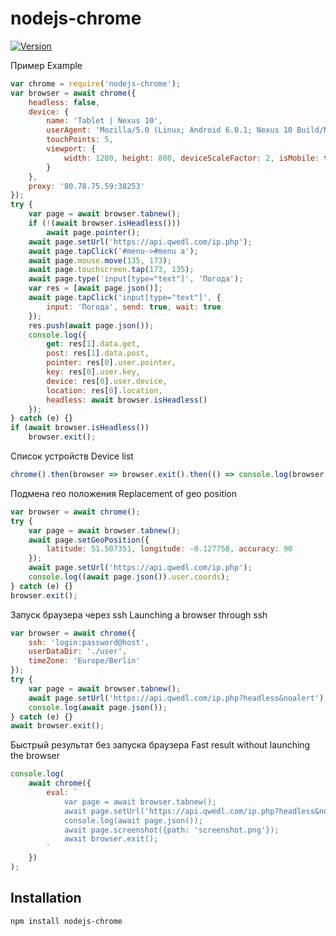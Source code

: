 # nodejs-chrome

[![Version](https://img.shields.io/npm/v/nodejs-chrome.svg)](https://www.npmjs.org/package/nodejs-chrome)

Пример
Example
```javascript
var chrome = require('nodejs-chrome');
var browser = await chrome({
	headless: false,
	device: {
		name: 'Tablet | Nexus 10',
		userAgent: 'Mozilla/5.0 (Linux; Android 6.0.1; Nexus 10 Build/MOB31T) AppleWebKit/537.36 (KHTML, like Gecko) Chrome/75.0.3765.0 Safari/537.36',
		touchPoints: 5,
		viewport: {
			width: 1280, height: 800, deviceScaleFactor: 2, isMobile: true, hasTouch: true, isLandscape: true
		}
	},
	proxy: '80.78.75.59:38253'
});
try {
	var page = await browser.tabnew();
	if (!(await browser.isHeadless()))
		await page.pointer();
	await page.setUrl('https://api.qwedl.com/ip.php');
	await page.tapClick('#menu->#menu a');
	await page.mouse.move(135, 173);
	await page.touchscreen.tap(173, 135);
	await page.type('input[type="text"]', 'Погода');
	var res = [await page.json()];
	await page.tapClick('input[type="text"]', {
		input: 'Погода', send: true, wait: true
	});
	res.push(await page.json());
	console.log({
		get: res[1].data.get,
		post: res[1].data.post,
		pointer: res[0].user.pointer,
		key: res[0].user.key,
		device: res[0].user.device,
		location: res[0].location,
		headless: await browser.isHeadless()
	});
} catch (e) {}
if (await browser.isHeadless())
	browser.exit();
```
Список устройств
Device list
```javascript
chrome().then(browser => browser.exit().then(() => console.log(browser.parent.module.devices)));
```
Подмена гео положения
Replacement of geo position
```javascript
var browser = await chrome();
try {
	var page = await browser.tabnew();
	await page.setGeoPosition({
		latitude: 51.507351, longitude: -0.127758, accuracy: 90
	});
	await page.setUrl('https://api.qwedl.com/ip.php');
	console.log((await page.json()).user.coords);
} catch (e) {}
browser.exit();
```
Запуск браузера через ssh
Launching a browser through ssh
```javascript
var browser = await chrome({
	ssh: 'login:password@host',
	userDataDir: './user',
	timeZone: 'Europe/Berlin'
});
try {
	var page = await browser.tabnew();
	await page.setUrl('https://api.qwedl.com/ip.php?headless&noalert');
	console.log(await page.json());
} catch (e) {}
await browser.exit();
```
Быстрый результат без запуска браузера
Fast result without launching the browser
```javascript
console.log(
	await chrome({
		eval: `
			var page = await browser.tabnew();
			await page.setUrl('https://api.qwedl.com/ip.php?headless&noalert');
			console.log(await page.json());
			await page.screenshot({path: 'screenshot.png'});
			await browser.exit();
		`
	})
);
```

## Installation
```
npm install nodejs-chrome
```

